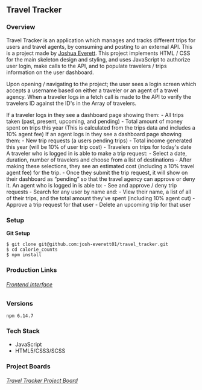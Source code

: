 ## Travel Tracker

### Overview

Travel Tracker is an application which manages and tracks different trips for
users and travel agents, by consuming and posting to an external API. This is a project made by [Joshua Everett](https://github.com/josh-everett01).
This project implements HTML / CSS for the main skeleton design and styling, and uses JavaScript
to authorize user login, make calls to the API, and to populate travelers / trips information on the user dashboard.

Upon opening / navigating to the project; the user sees a login screen which
accepts a username based on either a traveler or an agent of a travel agency. When a traveler logs in a fetch
call is made to the API to verify the travelers ID against the ID's in the Array of travelers.

If a traveler logs in they see a dashboard page showing them: - All trips taken (past, present, upcoming, and pending) - Total amount of money spent on trips this year (This
is calculated from the trips data and includes a 10%
agent fee)
If an agent logs in they see a dashboard page showing them: - New trip requests (a users pending trips) - Total income generated this year (will be 10% of user
trip cost) - Travelers on trips for today's date
A traveler who is logged in is able to make a trip request: - Select a date, duration, number of travelers and choose
from a list of destinations - After making these selections, they see an estimated
cost (including a 10% travel agent fee) for the trip. - Once they submit the trip request, it will show on
their dashboard as “pending” so that the travel agency
can approve or deny it.
An agent who is logged in is able to: - See and approve / deny trip requests - Search for any user by name and: - View their name, a list
of all of their trips,
and the total amount
they’ve spent (including
10% agent cut) - Approve a trip request
for that user - Delete an upcoming trip
for that user

### Setup

**Git Setup**

```
$ git clone git@github.com:josh-everett01/travel_tracker.git
$ cd calorie_counts
$ npm install
```

### Production Links

###### [Frontend Interface](https://github.com/josh-everett01/travel_tracker)

### Versions

`npm 6.14.7`

### Tech Stack

- JavaScript
- HTML5/CSS3/SCSS

### Project Boards

###### [Travel Tracker Project Board](https://github.com/josh-everett01/travel_tracker/projects/1)
